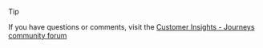 > [!TIP]
> If you have questions or comments, visit the [Customer Insights - Journeys community forum](https://community.dynamics.com/forums/thread/?groupid=7bba1e6d-e4eb-444f-ae29-6d8ed7dd0616&page=1)